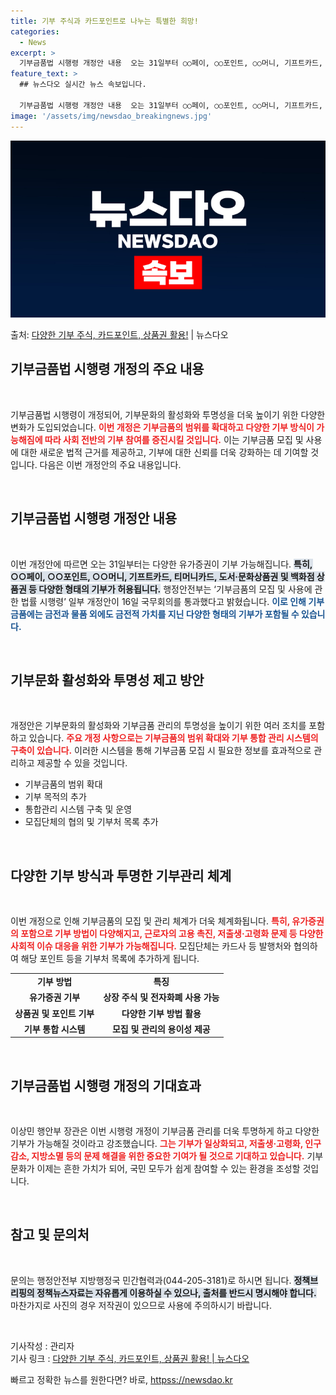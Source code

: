 ```yaml
---
title: 기부 주식과 카드포인트로 나누는 특별한 희망!
categories:
  - News
excerpt: >
  기부금품법 시행령 개정안 내용  오는 31일부터 ○○페이, ○○포인트, ○○머니, 기프트카드, 티머니카드, …
feature_text: >
  ## 뉴스다오 실시간 뉴스 속보입니다.

  기부금품법 시행령 개정안 내용  오는 31일부터 ○○페이, ○○포인트, ○○머니, 기프트카드, 티머니카드, …
image: '/assets/img/newsdao_breakingnews.jpg'
---
```


![뉴스다오 속보](/assets/img/newsdao_breakingnews.jpg)

<p>출처: <a href="httpss://newsdao.kr/4858" rel="dofollow">다양한 기부 주식, 카드포인트, 상품권 활용!</a> | 뉴스다오</p>

<h2 data-ke-size="size26">기부금품법 시행령 개정의 주요 내용</h2>

<p data-ke-size="size16">&nbsp;</p>

기부금품법 시행령이 개정되어, 기부문화의 활성화와 투명성을 더욱 높이기 위한 다양한 변화가 도입되었습니다. <b><span style="color: #ee2323;">이번 개정은 기부금품의 범위를 확대하고 다양한 기부 방식이 가능해짐에 따라 사회 전반의 기부 참여를 증진시킬 것입니다.</span></b> 이는 기부금품 모집 및 사용에 대한 새로운 법적 근거를 제공하고, 기부에 대한 신뢰를 더욱 강화하는 데 기여할 것입니다. 다음은 이번 개정안의 주요 내용입니다.

<p data-ke-size="size16">&nbsp;</p>

<h2 data-ke-size="size26">기부금품법 시행령 개정안 내용</h2>

<p data-ke-size="size16">&nbsp;</p>

이번 개정안에 따르면 오는 31일부터는 다양한 유가증권이 기부 가능해집니다. <b><span style="background-color: #21538527;">특히, ○○페이, ○○포인트, ○○머니, 기프트카드, 티머니카드, 도서·문화상품권 및 백화점 상품권 등 다양한 형태의 기부가 허용됩니다.</span></b> 행정안전부는 ‘기부금품의 모집 및 사용에 관한 법률 시행령’ 일부 개정안이 16일 국무회의를 통과했다고 밝혔습니다. <b><span style="color: #1a5490;">이로 인해 기부금품에는 금전과 물품 외에도 금전적 가치를 지닌 다양한 형태의 기부가 포함될 수 있습니다.</span></b>

<p data-ke-size="size16">&nbsp;</p>

<h2 data-ke-size="size26">기부문화 활성화와 투명성 제고 방안</h2>

<p data-ke-size="size16">&nbsp;</p>

개정안은 기부문화의 활성화와 기부금품 관리의 투명성을 높이기 위한 여러 조치를 포함하고 있습니다. <b><span style="color: #ee2323;">주요 개정 사항으로는 기부금품의 범위 확대와 기부 통합 관리 시스템의 구축이 있습니다.</span></b> 이러한 시스템을 통해 기부금품 모집 시 필요한 정보를 효과적으로 관리하고 제공할 수 있을 것입니다. 

<ul>
<li>기부금품의 범위 확대</li>
<li>기부 목적의 추가</li>
<li>통합관리 시스템 구축 및 운영</li>
<li>모집단체의 협의 및 기부처 목록 추가</li>
</ul>

<p data-ke-size="size16">&nbsp;</p>

<h2 data-ke-size="size26">다양한 기부 방식과 투명한 기부관리 체계</h2>

<p data-ke-size="size16">&nbsp;</p>

이번 개정으로 인해 기부금품의 모집 및 관리 체계가 더욱 체계화됩니다. <b><span style="color: #ee2323;">특히, 유가증권의 포함으로 기부 방법이 다양해지고, 근로자의 고용 촉진, 저출생·고령화 문제 등 다양한 사회적 이슈 대응을 위한 기부가 가능해집니다.</span></b> 모집단체는 카드사 등 발행처와 협의하여 해당 포인트 등을 기부처 목록에 추가하게 됩니다.

<table>
<tr>
<td style="text-align: center; height: 17px;"><b>기부 방법</b></td>
<td style="text-align: center; height: 17px;"><b>특징</b></td>
</tr>
<tr>
<td style="text-align: center; height: 17px;"><b>유가증권 기부</b></td>
<td style="text-align: center; height: 17px;"><b>상장 주식 및 전자화폐 사용 가능</b></td>
</tr>
<tr>
<td style="text-align: center; height: 17px;"><b>상품권 및 포인트 기부</b></td>
<td style="text-align: center; height: 17px;"><b>다양한 기부 방법 활용</b></td>
</tr>
<tr>
<td style="text-align: center; height: 17px;"><b>기부 통합 시스템</b></td>
<td style="text-align: center; height: 17px;"><b>모집 및 관리의 용이성 제공</b></td>
</tr>
</table>

<p data-ke-size="size16">&nbsp;</p>

<h2 data-ke-size="size26">기부금품법 시행령 개정의 기대효과</h2>

<p data-ke-size="size16">&nbsp;</p>

이상민 행안부 장관은 이번 시행령 개정이 기부금품 관리를 더욱 투명하게 하고 다양한 기부가 가능해질 것이라고 강조했습니다. <b><span style="color: #ee2323;">그는 기부가 일상화되고, 저출생·고령화, 인구감소, 지방소멸 등의 문제 해결을 위한 중요한 기여가 될 것으로 기대하고 있습니다.</span></b> 기부문화가 이제는 흔한 가치가 되어, 국민 모두가 쉽게 참여할 수 있는 환경을 조성할 것입니다.

<p data-ke-size="size16">&nbsp;</p>

<h2 data-ke-size="size26">참고 및 문의처</h2>

<p data-ke-size="size16">&nbsp;</p>

문의는 행정안전부 지방행정국 민간협력과(044-205-3181)로 하시면 됩니다. <b><span style="background-color: #21538527;">정책브리핑의 정책뉴스자료는 자유롭게 이용하실 수 있으나, 출처를 반드시 명시해야 합니다.</span></b> 마찬가지로 사진의 경우 저작권이 있으므로 사용에 주의하시기 바랍니다. 

<p data-ke-size="size16">&nbsp;</p>

기사작성 : 관리자<br>
기사 링크 : <a href="httpss://newsdao.kr/4858">다양한 기부 주식, 카드포인트, 상품권 활용! | 뉴스다오</a> 

빠르고 정확한 뉴스를 원한다면? 바로, <a href="httpss://newsdao.kr" rel="dofollow">httpss://newsdao.kr</a>



